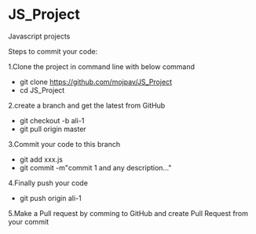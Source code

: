 # JS_Project
Javascript projects

Steps to commit your code:

1.Clone the project in command line with below command
- git clone https://github.com/mojpav/JS_Project
- cd JS_Project

2.create a branch and get the latest from GitHub
- git checkout -b ali-1
- git pull origin master

3.Commit your code to this branch
- git add xxx.js
- git commit -m"commit 1 and any description..."

4.Finally push your code
- git push origin ali-1

5.Make a Pull request by comming to GitHub and create Pull Request from your commit
